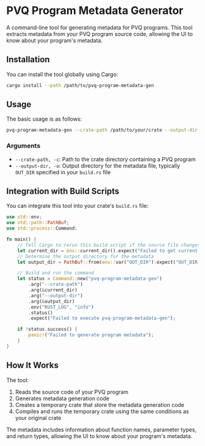 # PVQ Program Metadata Generator

A command-line tool for generating metadata for PVQ programs. This tool extracts metadata from your PVQ program source code, allowing the UI to know about your program's metadata.

## Installation

You can install the tool globally using Cargo:

```bash
cargo install --path /path/to/pvq-program-metadata-gen
```

## Usage

The basic usage is as follows:

```bash
pvq-program-metadata-gen --crate-path /path/to/your/crate --output-dir /path/to/output/dir
```

### Arguments

- `--crate-path, -c`: Path to the crate directory containing a PVQ program
- `--output-dir, -o`: Output directory for the metadata file, typically `OUT_DIR` specified in your `build.rs` file

## Integration with Build Scripts

You can integrate this tool into your crate's `build.rs` file:

```rust
use std::env;
use std::path::PathBuf;
use std::process::Command;

fn main() {
    // Tell Cargo to rerun this build script if the source file changes
    let current_dir = env::current_dir().expect("Failed to get current directory");
    // Determine the output directory for the metadata
    let output_dir = PathBuf::from(env::var("OUT_DIR").expect("OUT_DIR is not set"));

    // Build and run the command
    let status = Command::new("pvq-program-metadata-gen")
        .arg("--crate-path")
        .arg(&current_dir)
        .arg("--output-dir")
        .arg(&output_dir)
        .env("RUST_LOG", "info")
        .status()
        .expect("Failed to execute pvq-program-metadata-gen");

    if !status.success() {
        panic!("Failed to generate program metadata");
    }
}

```

## How It Works

The tool:

1. Reads the source code of your PVQ program
2. Generates metadata generation code
3. Creates a temporary crate that store the metadata generation code
4. Compiles and runs the temporary crate using the same conditions as your original crate

The metadata includes information about function names, parameter types, and return types, allowing the UI to know about your program's metadata.
